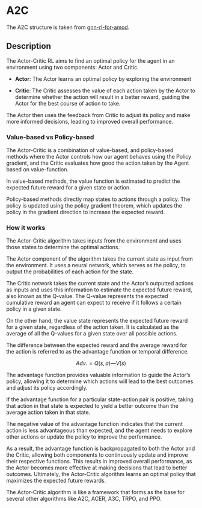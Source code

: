 # A2C

The A2C structure is taken from [gnn-rl-for-amod](https://github.com/DanieleGammelli/gnn-rl-for-amod/tree/main).

## Description

The Actor-Critic RL aims to find an optimal policy for the agent in an environment using two components: Actor and Critic.

- **Actor**: The Actor learns an optimal policy by exploring the environment

- **Critic**: The Critic assesses the value of each action taken by the Actor to determine whether the action will result in a better reward, guiding the Actor for the best course of action to take.

The Actor then uses the feedback from Critic to adjust its policy and make more informed decisions, leading to improved overall performance.

### Value-based vs Policy-based

The Actor-Critic is a combination of value-based, and policy-based methods where the Actor controls how our agent behaves using the Policy gradient, and the Critic evaluates how good the action taken by the Agent based on value-function.

In value-based methods, the value function is estimated to predict the expected future reward for a given state or action.

Policy-based methods directly map states to actions through a policy. The policy is updated using the policy gradient theorem, which updates the policy in the gradient direction to increase the expected reward.

### How it works

The Actor-Critic algorithm takes inputs from the environment and uses those states to determine the optimal actions.

The Actor component of the algorithm takes the current state as input from the environment. It uses a neural network, which serves as the policy, to output the probabilities of each action for the state.

The Critic network takes the current state and the Actor’s outputted actions as inputs and uses this information to estimate the expected future reward, also known as the Q-value. The Q-value represents the expected cumulative reward an agent can expect to receive if it follows a certain policy in a given state.

On the other hand, the value state represents the expected future reward for a given state, regardless of the action taken. It is calculated as the average of all the Q-values for a given state over all possible actions.

The difference between the expected reward and the average reward for the action is referred to as the advantage function or temporal difference.

$$Adv. = Q(s,a) — V(s)$$

The advantage function provides valuable information to guide the Actor’s policy, allowing it to determine which actions will lead to the best outcomes and adjust its policy accordingly.

If the advantage function for a particular state-action pair is positive, taking that action in that state is expected to yield a better outcome than the average action taken in that state.

The negative value of the advantage function indicates that the current action is less advantageous than expected, and the agent needs to explore other actions or update the policy to improve the performance.

As a result, the advantage function is backpropagated to both the Actor and the Critic, allowing both components to continuously update and improve their respective functions. This results in improved overall performance, as the Actor becomes more effective at making decisions that lead to better outcomes. Ultimately, the Actor-Critic algorithm learns an optimal policy that maximizes the expected future rewards.

The Actor-Critic algorithm is like a framework that forms as the base for several other algorithms like A2C, ACER, A3C, TRPO, and PPO.
